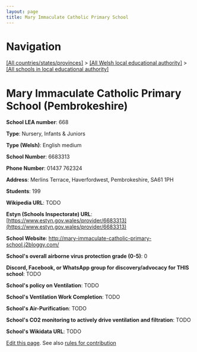 ```yaml
---
layout: page
title: Mary Immaculate Catholic Primary School
---
```

# Navigation

[[All countries/states/provinces]](../../..) > [[All Welsh local educational authority]](../..) > [[All schools in local educational authority]](..)

# Mary Immaculate Catholic Primary School (Pembrokeshire)

**School LEA number**: 668

**Type**: Nursery, Infants & Juniors

**Type (Welsh)**: English medium

**School Number**: 6683313

**Phone Number**: 01437 762324

**Address**: Merlins Terrace, Haverfordwest, Pembrokeshire, SA61 1PH

**Students**: 199

**Wikipedia URL**: TODO

**Estyn (Schools Inspectorate) URL**: [https://www.estyn.gov.wales/provider/6683313](https://www.estyn.gov.wales/provider/6683313)

**School Website**: http://mary-immaculate-catholic-primary-school.j2bloggy.com/

**School's overall airborne virus protection grade (0-5)**: 0

**Discord, Facebook, or WhatsApp group for discovery/advocacy for THIS school**: TODO

**School's policy on Ventilation**: TODO

**School's Ventilation Work Completion**: TODO

**School's Air-Purification**: TODO

**School's CO2 monitoring to actively drive ventilation and filtration**: TODO

**School's Wikidata URL**: TODO




[Edit this page](https://github.com/ventilate-schools/Wales/edit/prif/./Pembrokeshire/Mary_Immaculate_Catholic_Primary_School.md). See also [rules for contribution](../../../contribution-rules/)